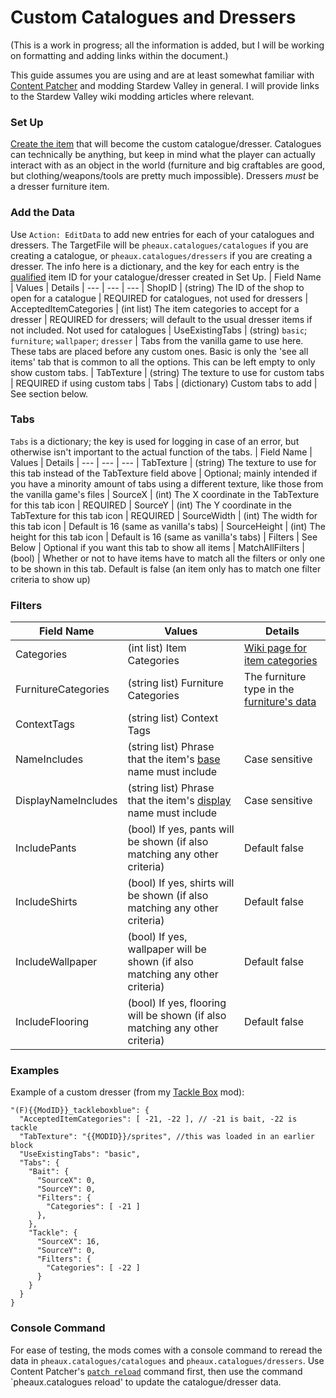 # Custom Catalogues and Dressers
(This is a work in progress; all the information is added, but I will be working on formatting and adding links within the document.)

This guide assumes you are using and are at least somewhat familiar with [Content Patcher](https://github.com/Pathoschild/StardewMods/blob/stable/ContentPatcher/docs/author-guide.md#readme) and modding Stardew Valley in general. I will provide links to the Stardew Valley wiki modding articles where relevant.

### Set Up
[Create the item](https://stardewvalleywiki.com/Modding:Items) that will become the custom catalogue/dresser. Catalogues can technically be anything, but keep in mind what the player can actually interact with as an object in the world (furniture and big craftables are good, but clothing/weapons/tools are pretty much impossible). Dressers _must_ be a dresser furniture item.

### Add the Data
Use `Action: EditData` to add new entries for each of your catalogues and dressers. The TargetFile will be `pheaux.catalogues/catalogues` if you are creating a catalogue, or `pheaux.catalogues/dressers` if you are creating a dresser. The info here is a dictionary, and the key for each entry is the <ins>qualified</ins> item ID for your catalogue/dresser created in Set Up.
| Field Name | Values | Details
| --- | --- | ---
| ShopID | (string) The ID of the shop to open for a catalogue | REQUIRED for catalogues, not used for dressers
| AcceptedItemCategories | (int list) The item categories to accept for a dresser | REQUIRED for dressers; will default to the usual dresser items if not included. Not used for catalogues
| UseExistingTabs | (string) `basic`; `furniture`; `wallpaper`; `dresser` | Tabs from the vanilla game to use here. These tabs are placed before any custom ones. Basic is only the 'see all items' tab that is common to all the options. This can be left empty to only show custom tabs.
| TabTexture | (string) The texture to use for custom tabs | REQUIRED if using custom tabs 
| Tabs | (dictionary) Custom tabs to add | See section below. 

### Tabs
`Tabs` is a dictionary; the key is used for logging in case of an error, but otherwise isn't important to the actual function of the tabs.
| Field Name | Values | Details
| --- | --- | ---
| TabTexture | (string) The texture to use for this tab instead of the TabTexture field above | Optional; mainly intended if you have a minority amount of tabs using a different texture, like those from the vanilla game's files
| SourceX | (int) The X coordinate in the TabTexture for this tab icon | REQUIRED
| SourceY | (int) The Y coordinate in the TabTexture for this tab icon | REQUIRED
| SourceWidth | (int) The width for this tab icon | Default is 16 (same as vanilla's tabs)
| SourceHeight | (int) The height for this tab icon | Default is 16 (same as vanilla's tabs)
| Filters | See Below | Optional if you want this tab to show all items 
| MatchAllFilters | (bool) | Whether or not to have items have to match all the filters or only one to be shown in this tab. Default is false (an item only has to match one filter criteria to show up)

### Filters
| Field Name | Values | Details
| --- | --- | ---
| Categories | (int list) Item Categories | [Wiki page for item categories](https://stardewvalleywiki.com/Modding:Items#Categories)
| FurnitureCategories | (string list) Furniture Categories | The furniture type in the [furniture's data](https://stardewvalleywiki.com/Modding:Furniture)
| ContextTags | (string list) Context Tags |
| NameIncludes | (string list) Phrase that the item's <ins>base</ins> name must include | Case sensitive
| DisplayNameIncludes | (string list) Phrase that the item's <ins>display</ins> name must include | Case sensitive
| IncludePants | (bool) If yes, pants will be shown (if also matching any other criteria) | Default false
| IncludeShirts | (bool) If yes, shirts will be shown (if also matching any other criteria) | Default false
| IncludeWallpaper | (bool) If yes, wallpaper will be shown (if also matching any other criteria) | Default false
| IncludeFlooring | (bool) If yes, flooring will be shown (if also matching any other criteria) | Default false

### Examples
Example of a custom dresser (from my [Tackle Box](https://www.nexusmods.com/stardewvalley/mods/33064) mod):

```
"(F){{ModID}}_tackleboxblue": {
  "AcceptedItemCategories": [ -21, -22 ], // -21 is bait, -22 is tackle
  "TabTexture": "{{MODID}}/sprites", //this was loaded in an earlier block
  "UseExistingTabs": "basic",
  "Tabs": {
    "Bait": {
      "SourceX": 0,
      "SourceY": 0,
      "Filters": {
        "Categories": [ -21 ]
      },
    },
    "Tackle": {
      "SourceX": 16,
      "SourceY": 0,
      "Filters": {
        "Categories": [ -22 ]
      }
    }
  }
}
```

### Console Command
For ease of testing, the mods comes with a console command to reread the data in `pheaux.catalogues/catalogues` and `pheaux.catalogues/dressers`. Use Content Patcher's [`patch reload`](https://github.com/Pathoschild/StardewMods/blob/stable/ContentPatcher/docs/author-guide/troubleshooting.md#reload) command first, then use the command `pheaux.catalogues reload' to update the catalogue/dresser data.
